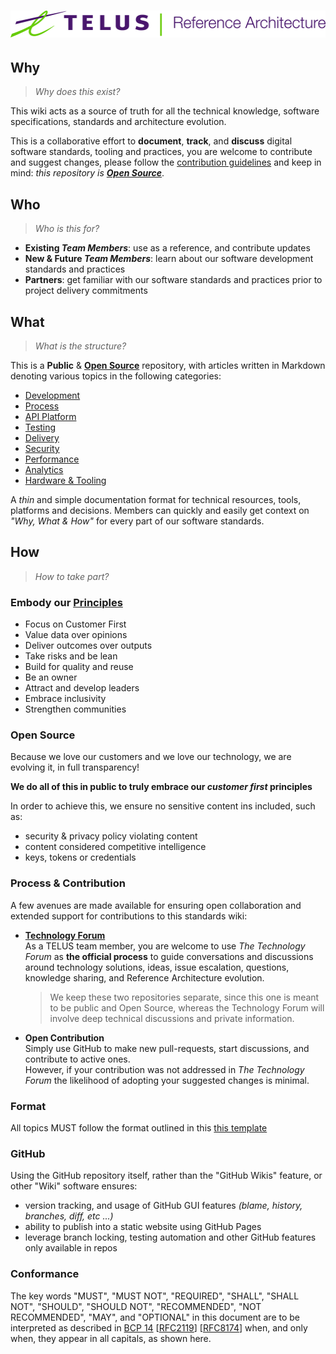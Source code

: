 # ![Reference Architecture](assets/logo.svg "Reference Architecture")

## Why

> _Why does this exist?_

This wiki acts as a source of truth for all the technical knowledge, software specifications, standards and architecture evolution.

This is a collaborative effort to **document**, **track**, and **discuss** digital software standards, tooling and practices, you are welcome to contribute and suggest changes, please follow the [contribution guidelines](.github/CONTRIBUTING.md) and keep in mind: _this repository is [**Open Source**](#open-source)_.

## Who

> _Who is this for?_

- **Existing _Team Members_**: use as a reference, and contribute updates
- **New & Future _Team Members_**: learn about our software development standards and practices
- **Partners**: get familiar with our software standards and practices prior to project delivery commitments

## What

> _What is the structure?_

This is a **Public** & [**Open Source**](#open-source) repository, with articles written in Markdown denoting various topics in the following categories:

- [Development](development/README.md)
- [Process](process/README.md)
- [API Platform](api/README.md)
- [Testing](testing/README.md)
- [Delivery](delivery/README.md)
- [Security](security/README.md)
- [Performance](performance/README.md)
- [Analytics](analytics/README.md)
- [Hardware & Tooling](equipment/README.md)

A _thin_ and simple documentation format for technical resources, tools, platforms and decisions. Members can quickly and easily get context on _"Why, What & How"_ for every part of our software standards.

## How

> _How to take part?_

### Embody our [Principles][digital-principles]

- Focus on Customer First
- Value data over opinions
- Deliver outcomes over outputs
- Take risks and be lean
- Build for quality and reuse
- Be an owner
- Attract and develop leaders
- Embrace inclusivity
- Strengthen communities

### Open Source

Because we love our customers and we love our technology, we are evolving it, in full transparency!

<!--lint disable no-emphasis-as-heading-->
**We do all of this in public to truly embrace our _customer first_ principles**

In order to achieve this, we ensure no sensitive content ins included, such as:

- security & privacy policy violating content
- content considered competitive intelligence
- keys, tokens or credentials

### Process & Contribution

A few avenues are made available for ensuring open collaboration and extended support for contributions to this standards wiki:

- [**Technology Forum**][technology-forum]  
  As a TELUS team member, you are welcome to use _The Technology Forum_ as **the official process** to guide conversations and discussions around technology solutions, ideas, issue escalation, questions, knowledge sharing, and Reference Architecture evolution.

  > We keep these two repositories separate, since this one is meant to be public and Open Source, whereas the Technology Forum will involve deep technical discussions and private information.

- **Open Contribution**  
  Simply use GitHub to make new pull-requests, start discussions, and contribute to active ones.  
  However, if your contribution was not addressed in _The Technology Forum_ the likelihood of adopting your suggested changes is minimal.

### Format

All topics MUST follow the format outlined in this [this template](.template.md)

### GitHub

Using the GitHub repository itself, rather than the "GitHub Wikis" feature, or other "Wiki" software ensures:

- version tracking, and usage of GitHub GUI features _(blame, history, branches, diff, etc ...)_
- ability to publish into a static website using GitHub Pages
- leverage branch locking, testing automation and other GitHub features only available in repos

### Conformance

The key words "MUST", "MUST NOT", "REQUIRED", "SHALL", "SHALL NOT", "SHOULD", "SHOULD NOT", "RECOMMENDED", "NOT RECOMMENDED", "MAY", and "OPTIONAL" in this document are to be interpreted as described in [BCP 14][bcp14] [[RFC2119][rfc2119]] [[RFC8174][rfc8174]] when, and only when, they appear in all capitals, as shown here.

[digital-principles]: https://www.telus.com/en/digital/about-us/our-principles
[technology-forum]: https://github.com/telus/technology-forum
[bcp14]: https://tools.ietf.org/html/bcp14
[rfc2119]: https://tools.ietf.org/html/rfc2119
[rfc8174]: https://tools.ietf.org/html/rfc8174
